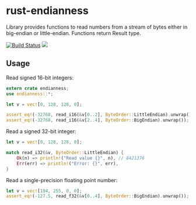 # rust-endianness
Library provides functions to read numbers from a stream of bytes either in big-endian or little-endian. 
Functions return Result type.

[![Build Status](https://travis-ci.org/igorsolovyov/rust-endianness.svg?branch=master)](https://travis-ci.org/igorsolovyov/rust-endianness)
[![](http://meritbadge.herokuapp.com/endianness)](https://crates.io/crates/endianness)

## Usage

Read signed 16-bit integers:

```rust
extern crate endianness;
use endianness::*;

let v = vec![0, 128, 128, 0];

assert_eq!(-32768, read_i16(&v[0..2], ByteOrder::LittleEndian).unwrap());
assert_eq!(-32768, read_i16(&v[2..4], ByteOrder::BigEndian).unwrap());
```

Read a signed 32-bit integer:

```rust
let v = vec![0, 128, 128, 0];

match read_i32(&v, ByteOrder::LittleEndian) {
    Ok(n) => println!("Read value {}", n), // 8421376
    Err(err) => println!("Error: {}", err),
}
```

Read a single-precision floating point number:

```rust
let v = vec![194, 255, 0, 0];
assert_eq!(-127.5, read_f32(&v[0..4], ByteOrder::BigEndian).unwrap());
```
